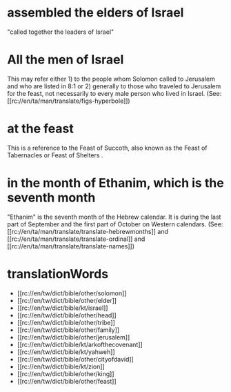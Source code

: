 # assembled the elders of Israel

"called together the leaders of Israel"

# All the men of Israel

This may refer either 1) to the people whom Solomon called to Jerusalem and who are listed in 8:1 or 2) generally to those who traveled to Jerusalem for the feast, not necessarily to every male person who lived in Israel. (See: [[rc://en/ta/man/translate/figs-hyperbole]])

# at the feast

This is a reference to the Feast of Succoth, also known as the Feast of Tabernacles or Feast of Shelters .

# in the month of Ethanim, which is the seventh month

"Ethanim" is the seventh month of the Hebrew calendar. It is during the last part of September and the first part of October on Western calendars. (See: [[rc://en/ta/man/translate/translate-hebrewmonths]] and [[rc://en/ta/man/translate/translate-ordinal]] and [[rc://en/ta/man/translate/translate-names]])

# translationWords

* [[rc://en/tw/dict/bible/other/solomon]]
* [[rc://en/tw/dict/bible/other/elder]]
* [[rc://en/tw/dict/bible/kt/israel]]
* [[rc://en/tw/dict/bible/other/head]]
* [[rc://en/tw/dict/bible/other/tribe]]
* [[rc://en/tw/dict/bible/other/family]]
* [[rc://en/tw/dict/bible/other/jerusalem]]
* [[rc://en/tw/dict/bible/kt/arkofthecovenant]]
* [[rc://en/tw/dict/bible/kt/yahweh]]
* [[rc://en/tw/dict/bible/other/cityofdavid]]
* [[rc://en/tw/dict/bible/kt/zion]]
* [[rc://en/tw/dict/bible/other/king]]
* [[rc://en/tw/dict/bible/other/feast]]